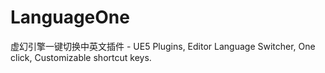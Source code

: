 # LanguageOne
虚幻引擎一键切换中英文插件 - UE5 Plugins, Editor Language Switcher, One click, Customizable shortcut keys.

